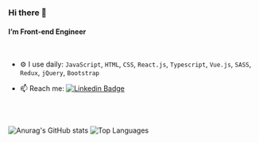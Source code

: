 ### Hi there 👋


#### I’m Front-end Engineer

<br>

- ⚙️ I use daily: `JavaScript`, `HTML`, `CSS`, `React.js`, `Typescript`, `Vue.js`, `SASS`, `Redux`, `jQuery`, `Bootstrap`  

- 📫 Reach me: [![Linkedin Badge](https://img.shields.io/badge/-ricierirostirolla%20-0072b1?style=flat&logo=Linkedin&logoColor=white)](https://www.linkedin.com/in/ricierirostirolla/ "Connect on LinkedIn")

<br>
<br>

![Anurag's GitHub stats](https://github-readme-stats.vercel.app/api?username=rrostirolla&show_icons=true)    ![Top Languages](https://github-readme-stats.vercel.app/api/top-langs/?username=rrostirolla&hide=jupyter%20notebook&langs_count=20&count_private=true&show_icons=true&layout=compact) 
